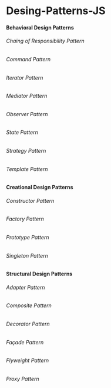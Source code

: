 # Desing-Patterns-JS

#### Behavioral Design Patterns
###### Chaing of Responsibility Pattern
###### Command Pattern
###### Iterator Pattern
###### Mediator Pattern
###### Observer Pattern
###### State Pattern
###### Strategy Pattern
###### Template Pattern

#### Creational Design Patterns
###### Constructor Pattern
###### Factory Pattern
###### Prototype Pattern
###### Singleton Pattern

#### Structural Design Patterns
###### Adapter Pattern
###### Composite Pattern
###### Decorator Pattern
###### Façade Pattern
###### Flyweight Pattern
###### Proxy Pattern
